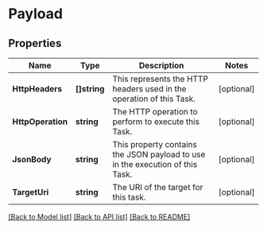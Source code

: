 # Payload

## Properties
Name | Type | Description | Notes
------------ | ------------- | ------------- | -------------
**HttpHeaders** | **[]string** | This represents the HTTP headers used in the operation of this Task. | [optional] 
**HttpOperation** | **string** | The HTTP operation to perform to execute this Task. | [optional] 
**JsonBody** | **string** | This property contains the JSON payload to use in the execution of this Task. | [optional] 
**TargetUri** | **string** | The URI of the target for this task. | [optional] 

[[Back to Model list]](../README.md#documentation-for-models) [[Back to API list]](../README.md#documentation-for-api-endpoints) [[Back to README]](../README.md)



